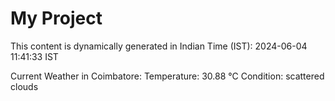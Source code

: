 # My Project

This content is dynamically generated in Indian Time (IST): 2024-06-04 11:41:33 IST


Current Weather in Coimbatore:
Temperature: 30.88 °C
Condition: scattered clouds
